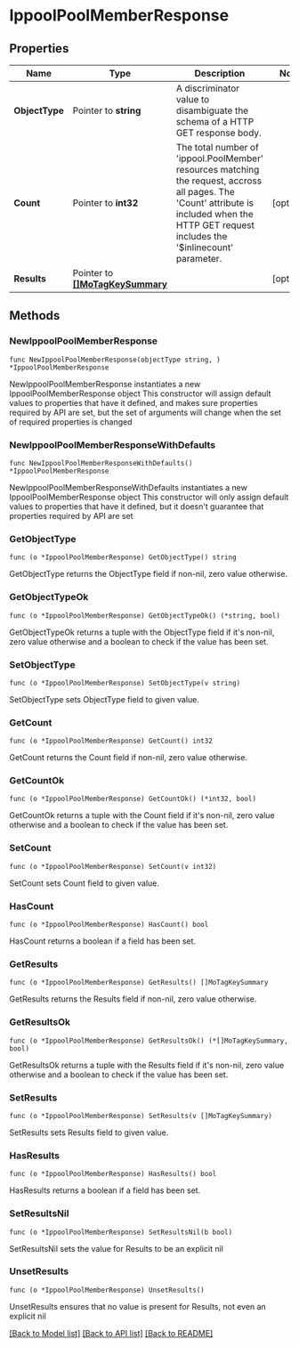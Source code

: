 # IppoolPoolMemberResponse

## Properties

Name | Type | Description | Notes
------------ | ------------- | ------------- | -------------
**ObjectType** | Pointer to **string** | A discriminator value to disambiguate the schema of a HTTP GET response body. | 
**Count** | Pointer to **int32** | The total number of &#39;ippool.PoolMember&#39; resources matching the request, accross all pages. The &#39;Count&#39; attribute is included when the HTTP GET request includes the &#39;$inlinecount&#39; parameter. | [optional] 
**Results** | Pointer to [**[]MoTagKeySummary**](mo.TagKeySummary.md) |  | [optional] 

## Methods

### NewIppoolPoolMemberResponse

`func NewIppoolPoolMemberResponse(objectType string, ) *IppoolPoolMemberResponse`

NewIppoolPoolMemberResponse instantiates a new IppoolPoolMemberResponse object
This constructor will assign default values to properties that have it defined,
and makes sure properties required by API are set, but the set of arguments
will change when the set of required properties is changed

### NewIppoolPoolMemberResponseWithDefaults

`func NewIppoolPoolMemberResponseWithDefaults() *IppoolPoolMemberResponse`

NewIppoolPoolMemberResponseWithDefaults instantiates a new IppoolPoolMemberResponse object
This constructor will only assign default values to properties that have it defined,
but it doesn't guarantee that properties required by API are set

### GetObjectType

`func (o *IppoolPoolMemberResponse) GetObjectType() string`

GetObjectType returns the ObjectType field if non-nil, zero value otherwise.

### GetObjectTypeOk

`func (o *IppoolPoolMemberResponse) GetObjectTypeOk() (*string, bool)`

GetObjectTypeOk returns a tuple with the ObjectType field if it's non-nil, zero value otherwise
and a boolean to check if the value has been set.

### SetObjectType

`func (o *IppoolPoolMemberResponse) SetObjectType(v string)`

SetObjectType sets ObjectType field to given value.


### GetCount

`func (o *IppoolPoolMemberResponse) GetCount() int32`

GetCount returns the Count field if non-nil, zero value otherwise.

### GetCountOk

`func (o *IppoolPoolMemberResponse) GetCountOk() (*int32, bool)`

GetCountOk returns a tuple with the Count field if it's non-nil, zero value otherwise
and a boolean to check if the value has been set.

### SetCount

`func (o *IppoolPoolMemberResponse) SetCount(v int32)`

SetCount sets Count field to given value.

### HasCount

`func (o *IppoolPoolMemberResponse) HasCount() bool`

HasCount returns a boolean if a field has been set.

### GetResults

`func (o *IppoolPoolMemberResponse) GetResults() []MoTagKeySummary`

GetResults returns the Results field if non-nil, zero value otherwise.

### GetResultsOk

`func (o *IppoolPoolMemberResponse) GetResultsOk() (*[]MoTagKeySummary, bool)`

GetResultsOk returns a tuple with the Results field if it's non-nil, zero value otherwise
and a boolean to check if the value has been set.

### SetResults

`func (o *IppoolPoolMemberResponse) SetResults(v []MoTagKeySummary)`

SetResults sets Results field to given value.

### HasResults

`func (o *IppoolPoolMemberResponse) HasResults() bool`

HasResults returns a boolean if a field has been set.

### SetResultsNil

`func (o *IppoolPoolMemberResponse) SetResultsNil(b bool)`

 SetResultsNil sets the value for Results to be an explicit nil

### UnsetResults
`func (o *IppoolPoolMemberResponse) UnsetResults()`

UnsetResults ensures that no value is present for Results, not even an explicit nil

[[Back to Model list]](../README.md#documentation-for-models) [[Back to API list]](../README.md#documentation-for-api-endpoints) [[Back to README]](../README.md)


